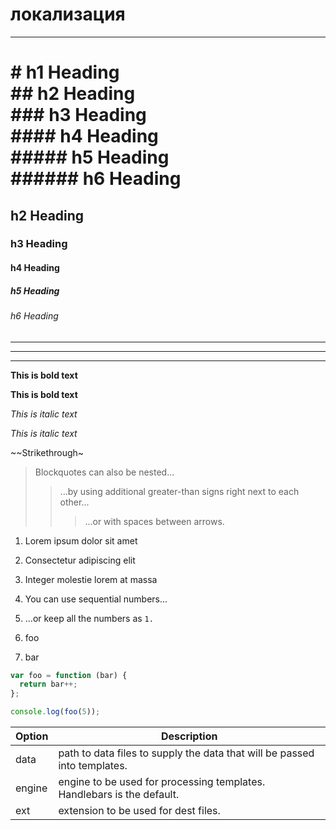 # локализация

---

# # h1 Heading<br>## h2 Heading<br>### h3 Heading<br>#### h4 Heading<br>##### h5 Heading<br>###### h6 Heading

## h2 Heading

### h3 Heading

#### h4 Heading

##### h5 Heading

###### h6 Heading

---

---

---

**This is bold text**

**This is bold text**

*This is italic text*

*This is italic text*

~~Strikethrough~

> Blockquotes can also be nested...
>
> > ...by using additional greater-than signs right next to each other...
> >
> > > ...or with spaces between arrows.

1. Lorem ipsum dolor sit amet

2. Consectetur adipiscing elit

3. Integer molestie lorem at massa

4. You can use sequential numbers...

5. ...or keep all the numbers as `1.`

6. foo

7. bar

```js
var foo = function (bar) {
  return bar++;
};

console.log(foo(5));
```

Option | Description
--- | ---
data | path to data files to supply the data that will be passed into templates.
engine | engine to be used for processing templates. Handlebars is the default.
ext | extension to be used for dest files.
